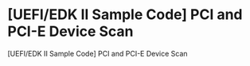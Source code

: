 # [UEFI/EDK II Sample Code] PCI and PCI-E Device Scan
 [UEFI/EDK II Sample Code] PCI and PCI-E Device Scan
